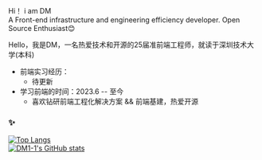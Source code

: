 Hi！  i am DM<br>
A Front-end infrastructure and engineering efficiency developer. Open Source Enthusiast😊 

Hello，我是DM，一名热爱技术和开源的25届准前端工程师，就读于深圳技术大学(本科)

- 前端实习经历：
     - 待更新
- 学习前端的时间：2023.6 -- 至今<br>
  - 喜欢钻研前端工程化解决方案 && 前端基建，热爱开源<br>

### ✨
[![Top Langs](https://github-readme-stats.vercel.app/api/top-langs/?username=DM1-1&layout=compact&title_color=007bff&text_color=e7e7e7&icon_color=007bff&bg_color=171c28)](https://github.com/anuraghazra/github-readme-stats)
<br>
[![DM1-1's GitHub stats](https://github-readme-stats.vercel.app/api?username=DM1-1&show_icons=true&title_color=007bff&text_color=e7e7e7&icon_color=007bff&bg_color=171c28)](https://github.com/anuraghazra/github-readme-stats)
